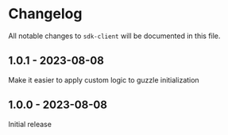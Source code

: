 # Changelog

All notable changes to `sdk-client` will be documented in this file.

## 1.0.1 - 2023-08-08

Make it easier to apply custom logic to guzzle initialization

## 1.0.0 - 2023-08-08

Initial release
